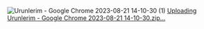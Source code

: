 ![Urunlerim - Google Chrome 2023-08-21 14-10-30 (1)](https://github.com/hafizramiz/ShopCart/assets/102408138/5a6b8f0d-1982-4d5a-89ab-698855ede26c)
[Uploading Urunlerim - Google Chrome 2023-08-21 14-10-30.zip…]()
